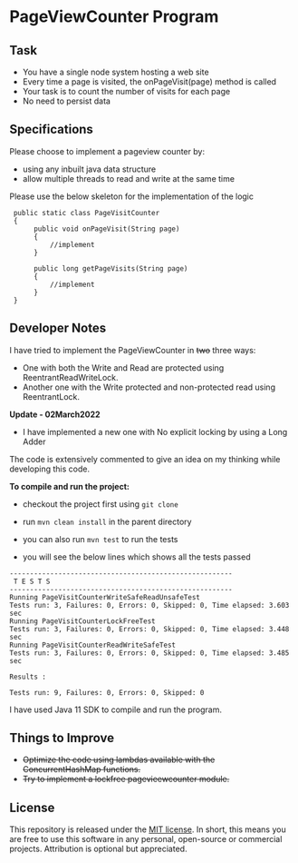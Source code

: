 # PageViewCounter Program

## Task

* You have a single node system hosting a web site
* Every time a page is visited, the onPageVisit(page) method is called
* Your task is to count the number of visits for each page
* No need to persist data

## Specifications

Please choose to implement a pageview counter by:
* using any inbuilt java data structure
* allow multiple threads to read and write at the same time

Please use the below skeleton for the implementation of the logic

```
 public static class PageVisitCounter 
 {
      public void onPageVisit(String page) 
      {
          //implement
      }
      
      public long getPageVisits(String page)
      {
          //implement
      }
 }
```

## Developer Notes
I have tried to implement the PageViewCounter in ~~two~~ three ways:
* One with both the Write and Read are protected using ReentrantReadWriteLock.
* Another one with the Write protected and non-protected read using ReentrantLock.

**Update - 02March2022**
* I have implemented a new one with No explicit locking by using a Long Adder

The code is extensively commented to give an idea on my thinking while developing this code.

**To compile and run the project:**
* checkout the project first using `git clone`
* run `mvn clean install` in the parent directory
* you can also run `mvn test` to run the tests

* you will see the below lines which shows all the tests passed
```
-------------------------------------------------------
 T E S T S
-------------------------------------------------------
Running PageVisitCounterWriteSafeReadUnsafeTest
Tests run: 3, Failures: 0, Errors: 0, Skipped: 0, Time elapsed: 3.603 sec
Running PageVisitCounterLockFreeTest
Tests run: 3, Failures: 0, Errors: 0, Skipped: 0, Time elapsed: 3.448 sec
Running PageVisitCounterReadWriteSafeTest
Tests run: 3, Failures: 0, Errors: 0, Skipped: 0, Time elapsed: 3.485 sec

Results :

Tests run: 9, Failures: 0, Errors: 0, Skipped: 0

```

I have used Java 11 SDK to compile and run the program.


## Things to Improve
* ~~Optimize the code using lambdas available with the ConcurrentHashMap functions.~~
* ~~Try to implement a lockfree pagevieewcounter module.~~


## License

This repository is released under the [MIT license](https://opensource.org/licenses/MIT). In short, this means you are free to use this software in any personal, open-source or commercial projects. Attribution is optional but appreciated.

